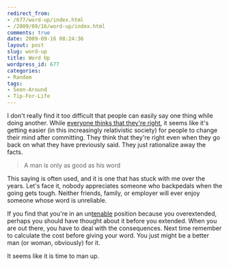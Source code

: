 ```yaml
---
redirect_from:
- /677/word-up/index.html
- /2009/09/16/word-up/index.html
comments: true
date: 2009-09-16 08:24:36
layout: post
slug: word-up
title: Word Up
wordpress_id: 677
categories:
- Random
tags:
- Seen-Around
- Tip-For-Life
---
```


I don't really find it too difficult that people can easily say one thing while doing another.  While [everyone thinks that they're right](http://www.goingthewongway.com/5/algorithm-for-your-life/), it seems like it's getting easier (in this increasingly relativistic society) for people to change their mind after committing.  They think that they're right even when they go back on what they have previously said.  They just rationalize away the facts.


> A man is only as good as his word


This saying is often used, and it is one that has stuck with me over the years.  Let's face it, nobody appreciates someone who backpedals when the going gets tough.  Neither friends, family, or employer will ever enjoy someone whose word is unreliable.

If you find that you're in an un[tenable](http://www.goingthewongway.com/142/tenable/) position because you overextended, perhaps you should have thought about it before you extended.  When you are out there, you have to deal with the consequences.  Next time remember to calculate the cost before giving your word.  You just might be a better man (or woman, obviously) for it.  

It seems like it is time to man up.
